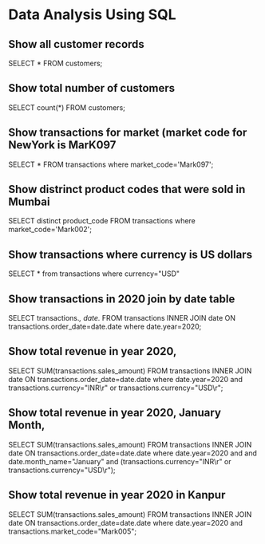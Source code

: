 # Data Analysis Using SQL
## Show all customer records

SELECT * FROM customers;

## Show total number of customers

SELECT count(*) FROM customers;

## Show transactions for  market (market code for NewYork is MarK097

SELECT * FROM transactions where market_code='Mark097';

## Show distrinct product codes that were sold in Mumbai

SELECT distinct product_code FROM transactions where market_code='Mark002';

## Show transactions where currency is US dollars

SELECT * from transactions where currency="USD"

## Show transactions in 2020 join by date table

SELECT transactions.*, date.* FROM transactions INNER JOIN date ON transactions.order_date=date.date where date.year=2020;

## Show total revenue in year 2020,

SELECT SUM(transactions.sales_amount) FROM transactions INNER JOIN date ON transactions.order_date=date.date where date.year=2020 and transactions.currency="INR\r" or transactions.currency="USD\r";

## Show total revenue in year 2020, January Month,

SELECT SUM(transactions.sales_amount) FROM transactions INNER JOIN date ON transactions.order_date=date.date where date.year=2020 and and date.month_name="January" and (transactions.currency="INR\r" or transactions.currency="USD\r");

## Show total revenue in year 2020 in Kanpur

SELECT SUM(transactions.sales_amount) FROM transactions INNER JOIN date ON transactions.order_date=date.date where date.year=2020 and transactions.market_code="Mark005";
